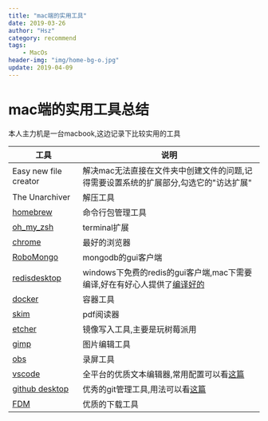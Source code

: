 ```yaml
---
title: "mac端的实用工具"
date: 2019-03-26
author: "Hsz"
category: recommend
tags:
    - MacOs
header-img: "img/home-bg-o.jpg"
update: 2019-04-09
---
```

# mac端的实用工具总结

本人主力机是一台macbook,这边记录下比较实用的工具

工具|说明
---|---
Easy new file creator|解决mac无法直接在文件夹中创建文件的问题,记得需要设置系统的扩展部分,勾选它的"访达扩展"
The Unarchiver|解压工具
[homebrew](http://blog.hszofficial.site/recommend/2016/06/28/mac%E7%9A%84%E5%8C%85%E7%AE%A1%E7%90%86%E5%B7%A5%E5%85%B7homebrew/)|命令行包管理工具
[oh_my_zsh](http://blog.hszofficial.site/recommend/2016/06/28/%E7%BB%88%E7%AB%AF%E7%9A%84%E7%BB%88%E6%9E%81%E8%A7%A3%E5%86%B3%E6%96%B9%E6%A1%88oh_my_zsh/)|terminal扩展
[chrome](https://www.google.com/chrome/)|最好的浏览器
[RoboMongo](https://robomongo.org/)|mongodb的gui客户端
[redisdesktop](https://redisdesktop.com/)|windows下免费的redis的gui客户端,mac下需要编译,好在有好心人提供了[编译好的](https://github.com/onewe/RedisDesktopManager-Mac/releases)
[docker](https://www.google.com/chrome/)|容器工具
[skim](https://skim-app.sourceforge.io/)|pdf阅读器
[etcher](https://www.balena.io/etcher/)|镜像写入工具,主要是玩树莓派用
[gimp](https://www.gimp.org/)|图片编辑工具
[obs](https://obsproject.com/)|录屏工具
[vscode](https://code.visualstudio.com/)|全平台的优质文本编辑器,常用配置可以看[这篇](http://blog.hszofficial.site/recommend/2018/02/10/Vscode%E9%85%8D%E7%BD%AE/)
[github desktop](https://desktop.github.com/)|优秀的git管理工具,用法可以看[这篇](http://blog.hszofficial.site/recommend/2016/11/26/%E5%8F%AF%E8%A7%86%E5%8C%96git%E5%B7%A5%E5%85%B7githubDesktop/)
[FDM](https://www.freedownloadmanager.org/zh/)|优质的下载工具
